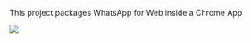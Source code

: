 This project packages WhatsApp for Web inside a Chrome App

<a href="https://chrome.google.com/webstore/detail/whatsapp-for-chrome/bgkodfmeijboinjdegggmkbkjfiagaan"><img src="https://developer.chrome.com/webstore/images/ChromeWebStore_BadgeWBorder_v2_206x58.png"></a>

